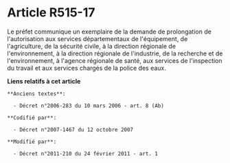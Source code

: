 # Article R515-17

Le préfet communique un exemplaire de la demande de prolongation de l'autorisation aux services départementaux de
l'équipement, de l'agriculture, de la sécurité civile, à la direction régionale de l'environnement, à la direction régionale
de l'industrie, de la recherche et de l'environnement, à l'agence régionale de santé, aux services de l'inspection du travail
et aux services chargés de la police des eaux.

**Liens relatifs à cet article**

	**Anciens textes**:

	  - Décret n°2006-283 du 10 mars 2006 - art. 8 (Ab)

	**Codifié par**:

	  - Décret n°2007-1467 du 12 octobre 2007

	**Modifié par**:

	  - Décret n°2011-210 du 24 février 2011 - art. 1
